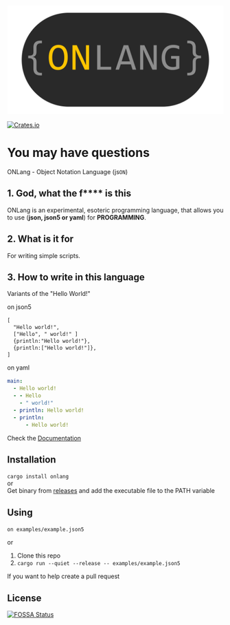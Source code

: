 ![onlang logo](static/logos/OnLang-transparent.png)

[![Crates.io](https://img.shields.io/crates/v/onlang?style=flat-square)](https://crates.io/crates/onlang)

# You may have questions

ONLang - Object Notation Language (js`ON`)

## 1. God, what the f\*\*\*\* is this

ONLang is an experimental, esoteric programming language, that allows you to use (**json, json5 or yaml**) for **PROGRAMMING**.

## 2. What is it for

For writing simple scripts.

## 3. How to write in this language

Variants of the "Hello World!"

on json5

```json5
[
  "Hello world!",
  ["Hello", " world!" ]
  {println:"Hello world!"},
  {println:["Hello world!"]},
]
```

on yaml

```yaml
main:
  - Hello world!
  - - Hello
    - " world!"
  - println: Hello world!
  - println:
      - Hello world!
```

Check the [Documentation](doc/main.md)

## Installation

`cargo install onlang`  
or  
Get binary from [releases](https://github.com/artegoser/ONLang/releases) and add the executable file to the PATH variable

## Using

`on examples/example.json5`

or

1. Clone this repo
2. `cargo run --quiet --release -- examples/example.json5`

If you want to help create a pull request

## License

[![FOSSA Status](https://app.fossa.com/api/projects/git%2Bgithub.com%2Fartegoser%2FONLang.svg?type=large)](https://app.fossa.com/projects/git%2Bgithub.com%2Fartegoser%2FONLang?ref=badge_large)
